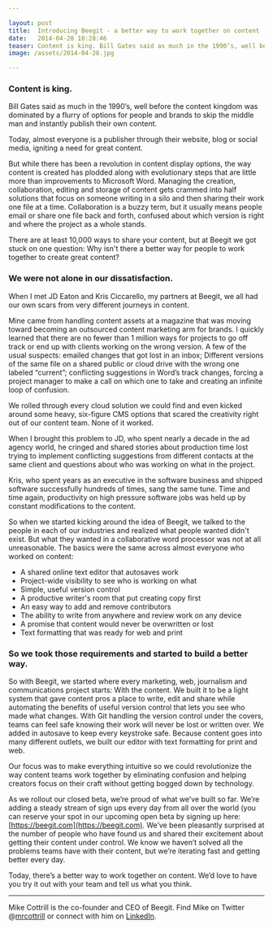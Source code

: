 ```yaml
---

layout: post
title:  Introducing Beegit - a better way to work together on content
date:   2014-04-28 18:28:46
teaser: Content is king. Bill Gates said as much in the 1990’s, well before the content kingdom was dominated by a flurry of options for people and brands to skip the middle man and instantly publish their own content. Today, almost everyone is a publisher through their website, blog or social media, igniting a need for great content. But while there has been a revolution in content display options, the way content is created has plodded along with evolutionary steps that are little more than improvements to Microsoft Word. 
image: /assets/2014-04-28.jpg

---
```


### Content is king.

Bill Gates said as much in the 1990’s, well before the content kingdom was dominated by a flurry of options for people and brands to skip the middle man and instantly publish their own content.

Today, almost everyone is a publisher through their website, blog or social media, igniting a need for great content. 

But while there has been a revolution in content display options, the way content is created has plodded along with evolutionary steps that are little more than improvements to Microsoft Word. Managing the creation, collaboration, editing and storage of content gets crammed into half solutions that focus on someone writing in a silo and then sharing their work one file at a time. Collaboration is a buzzy term, but it usually means people email or share one file back and forth, confused about which version is right and where the project as a whole stands. 

There are at least 10,000 ways to share your content, but at Beegit we got stuck on one question: Why isn't there a better way for people to work together to create great content?

### We were not alone in our dissatisfaction. 

When I met JD Eaton and Kris Ciccarello, my partners at Beegit, we all had our own scars from very different journeys in content. 

Mine came from handling content assets at a magazine that was moving toward becoming an outsourced content marketing arm for brands. I quickly learned that there are no fewer than 1 million ways for projects to go off track or end up with clients working on the wrong version. A few of the usual suspects: emailed changes that got lost in an inbox; Different versions of the same file on a shared public or cloud drive with the wrong one labeled “current”; conflicting suggestions in Word’s track changes, forcing a project manager to make a call on which one to take and creating an infinite loop of confusion. 

We rolled through every cloud solution we could find and even kicked around some heavy, six-figure CMS options that scared the creativity right out of our content team. None of it worked.

When I brought this problem to JD, who spent nearly a decade in the ad agency world, he cringed and shared stories about production time lost trying to implement conflicting suggestions from different contacts at the same client and questions about who was working on what in the project. 

Kris, who spent years as an executive in the software business and shipped software successfully hundreds of times, sang the same tune. Time and time again, productivity on high pressure software jobs was held up by constant modifications to the content. 

So when we started kicking around the idea of Beegit, we talked to the people in each of our industries and realized what people wanted didn't exist. But what they wanted in a collaborative word processor was not at all unreasonable. The basics were the same across almost everyone who worked on content: 

* A shared online text editor that autosaves work
* Project-wide visibility to see who is working on what 
* Simple, useful version control
* A productive writer's room that put creating copy first
* An easy way to add and remove contributors
* The ability to write from anywhere and review work on any device
* A promise that content would never be overwritten or lost
* Text formatting that was ready for web and print 

### So we took those requirements and started to build a better way. 

So with Beegit, we started where every marketing, web, journalism and communications project starts: With the content. We built it to be a light system that gave content pros a place to write, edit and share while automating the benefits of useful version control that lets you see who made what changes. With Git handling the version control under the covers, teams can feel safe knowing their work will never be lost or written over. We added in autosave to keep every keystroke safe. Because content goes into many different outlets, we built our editor with text formatting for print and web. 

Our focus was to make everything intuitive so we could revolutionize the way content teams work together by eliminating confusion and helping creators focus on their craft without getting bogged down by technology. 

As we rollout our closed beta, we’re proud of what we’ve built so far. We’re adding a steady stream of sign ups every day from all over the world (you can reserve your spot in our upcoming open beta by signing up here: [https://beegit.com](https://beegit.com). We’ve been pleasantly surprised at the number of people who have found us and shared their excitement about getting their content under control. We know we haven’t solved all the problems teams have with their content, but we’re iterating fast and getting better every day. 

Today, there’s a better way to work together on content. We’d love to have you try it out with your team and tell us what you think. 

---

Mike Cottrill is the co-founder and CEO of Beegit. Find Mike on Twitter  @[mrcottrill](http://twitter.com/mrcottrill) or connect with him on [LinkedIn](http://www.linkedin.com/in/mikecottrill).

